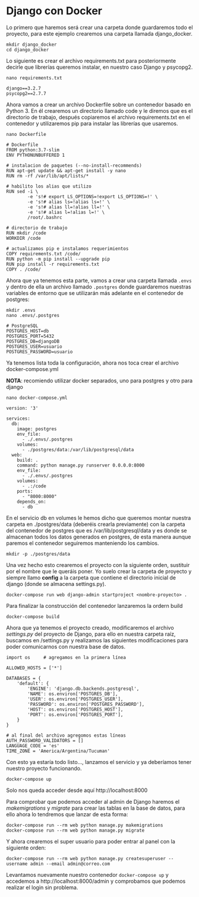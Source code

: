 # Django con Docker

Lo primero que haremos será crear una carpeta donde guardaremos todo el proyecto, para este ejemplo crearemos una carpeta llamada django_docker.

```
mkdir django_docker
cd django_docker
```

Lo siguiente es crear el archivo requirements.txt para posteriormente decirle que librerías queremos instalar, en nuestro caso Django y psycopg2.

```
nano requirements.txt

django==3.2.7
psycopg2==2.7.7
```

Ahora vamos a crear un archivo Dockerfile sobre un contenedor basado en Python 3. En él crearemos un directorio llamado code y le diremos que es el directorio de trabajo, después copiaremos el archivo requirements.txt en el contenedor y utilizaremos pip para instalar las librerías que usaremos.

```
nano Dockerfile

# Dockerfile
FROM python:3.7-slim
ENV PYTHONUNBUFFERED 1

# instalacion de paquetes (--no-install-recommends)
RUN apt-get update && apt-get install -y nano
RUN rm -rf /var/lib/apt/lists/*

# habilito los alias que utilizo
RUN sed -i \
        -e 's!# export LS_OPTIONS=!export LS_OPTIONS=!' \
        -e 's!# alias ls=!alias ls=!' \
        -e 's!# alias ll=!alias ll=!' \
        -e 's!# alias l=!alias l=!' \
        /root/.bashrc

# directorio de trabajo
RUN mkdir /code
WORKDIR /code

# actualizamos pip e instalamos requerimientos
COPY requirements.txt /code/
RUN python -m pip install --upgrade pip
RUN pip install -r requirements.txt
COPY . /code/
```

Ahora que ya tenemos esta parte, vamos a crear una carpeta llamada `.envs` y dentro de ella un archivo llamado `.postgres` donde guardaremos nuestras variables de entorno que se utilizarán más adelante en el contenedor de postgres:

```
mkdir .envs
nano .envs/.postgres

# PostgreSQL
POSTGRES_HOST=db
POSTGRES_PORT=5432
POSTGRES_DB=djangoDB
POSTGRES_USER=usuario
POSTGRES_PASSWORD=usuario
```

Ya tenemos lista toda la configuración, ahora nos toca crear el archivo docker-compose.yml

**NOTA**: recomiendo utilizar docker separados, uno para postgres y otro para django

```
nano docker-compose.yml

version: '3'

services:
  db:
    image: postgres
    env_file:
      - ./.envs/.postgres
    volumes:
      - ./postgres/data:/var/lib/postgresql/data      
  web:
    build: .
    command: python manage.py runserver 0.0.0.0:8000
    env_file:
      - ./.envs/.postgres
    volumes:
      - .:/code
    ports:
      - "8000:8000"
    depends_on:
      - db
```

En el servicio db en volumes le hemos dicho que queremos montar nuestra carpeta en ./postgres/data (deberéis crearla previamente) con la carpeta del contenedor de postgres que es /var/lib/postgresql/data y es donde se almacenan todos los datos generados en postgres, de esta manera aunque paremos el contenedor seguiremos manteniendo los cambios.

```
mkdir -p ./postgres/data
```

Una vez hecho esto crearemos el proyecto con la siguiente orden, sustituir <nombre-proyecto> por el nombre que le queráis poner. Yo suelo crear la carpeta de proyecto y siempre llamo **config** a la carpeta que contiene el directorio inicial de django (donde se almacena settings.py).

```
docker-compose run web django-admin startproject <nombre-proyecto> .
```

Para finalizar la construcción del contenedor lanzaremos la ordern build

```
docker-compose build
```

Ahora que ya tenemos el proyecto creado, modificaremos el archivo _settings.py_ del proyecto de Django, para ello en nuestra carpeta raíz, buscamos en <nombre-proyecto>/settings.py y realizamos las siguientes modificaciones para poder comunicarnos con nuestra base de datos.

```
import os     # agregamos en la primera línea

ALLOWED_HOSTS = ['*']

DATABASES = {
    'default': {
        'ENGINE': 'django.db.backends.postgresql',
        'NAME': os.environ['POSTGRES_DB'],
        'USER': os.environ['POSTGRES_USER'],
        'PASSWORD': os.environ['POSTGRES_PASSWORD'],
        'HOST': os.environ['POSTGRES_HOST'],
        'PORT': os.environ['POSTGRES_PORT'],
    }
}

# al final del archivo agregomos estas líneas
AUTH_PASSWORD_VALIDATORS = []
LANGUAGE_CODE = 'es'
TIME_ZONE = 'America/Argentina/Tucuman'
```

Con esto ya estaría todo listo..., lanzamos el servicio y ya deberíamos tener nuestro proyecto funcionando.

```
docker-compose up
```

Solo nos queda acceder desde aquí http://localhost:8000


Para comprobar que podemos acceder al admin de Django haremos el _makemigrations_ y _migrate_ para crear las tablas en la base de datos, para ello ahora lo tendremos que lanzar de esta forma:

```
docker-compose run --rm web python manage.py makemigrations
docker-compose run --rm web python manage.py migrate
```

Y ahora crearemos el super usuario para poder entrar al panel con la siguiente orden:

```
docker-compose run --rm web python manage.py createsuperuser --username admin --email admin@correo.com
```

Levantamos nuevamente nuestro contenedor `docker-compose up` y accedemos a http://localhost:8000/admin y comprobamos que podemos realizar el login sin problema.

